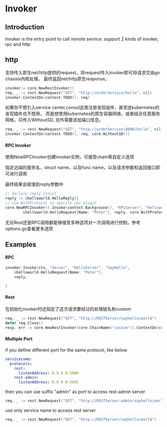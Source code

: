 # Invoker
## Introduction
Invoker is the entry point to call remote service.
support 2 kinds of invoker, rpc and http
## http
支持传入原生net/http提供的request，将request传入invoker即可将请求交由go chassis内核处理，
最终返回net/http原生response。
```go
invoker:= core.NewRestInvoker()
req, _ := rest.NewRequest("GET", "http://orderService/hello", nil)
invoker.ContextDo(context.TODO(), req)
```
如果你不想引入service center,consul这类注册发现组件，甚至连kubernetes的发现插件也不想用，
而是想使用kubernetes的原生容器网络，或者结合任意服务网格，可传入WithoutSD, 另外需要添加端口信息。
```go
req, _ := rest.NewRequest("GET", "http://orderService:8080/hello", nil)
invoker.ContextDo(context.TODO(), req, core.WithoutSD())
```

#### RPC Invoker

使用NewRPCInvoker创建invoker实例，可接受chain等自定义选项

指定远端的服务名，struct name，以及func name，以及请求参数和返回接口即可进行调用

最终结果会赋值到reply参数中
```go
// declare reply struct
reply := &helloworld.HelloReply{}
// use WithProtocol to specify rpc plugin
core.NewRPCInvoker().Invoke(context.Background(), "RPCServer", "helloworld.Greeter", "SayHello",
		&helloworld.HelloRequest{Name: "Peter"}, reply, core.WithProtocol("grpc"))
```
无论Rest还是RPC调用都能够接受多种选项对一次调用进行控制，参考options.go查看更多选项

## Examples

#### RPC


```go
invoker.Invoke(ctx, "Server", "HelloServer", "SayHello",
    &helloworld.HelloRequest{Name: "Peter"},
    reply,

)
```

#### Rest
在初始化invoker时还指定了这次请求要经过的处理链名称custom
```go
req, _ := rest.NewRequest("GET", "http://RESTServer/sayhello/world")
defer req.Close()
resp, err := core.NewRestInvoker(core.ChainName("custom")).ContextDo(context.TODO(), req)
```

#### Multiple Port
if you define different port for the same protocol, like below
```yaml
servicecomb:
  protocols:
    rest:
      listenAddress: 0.0.0.0:5000
    rest-admin:
      listenAddress: 0.0.0.0:5001
```
then you can use suffix "admin" as port to access rest-admin server
```go
req, _ := rest.NewRequest("GET", "http://RESTServer:admin/sayhello/world")
```
use only service name to access rest server
```go
req, _ := rest.NewRequest("GET", "http://RESTServer/sayhello/world")
```




